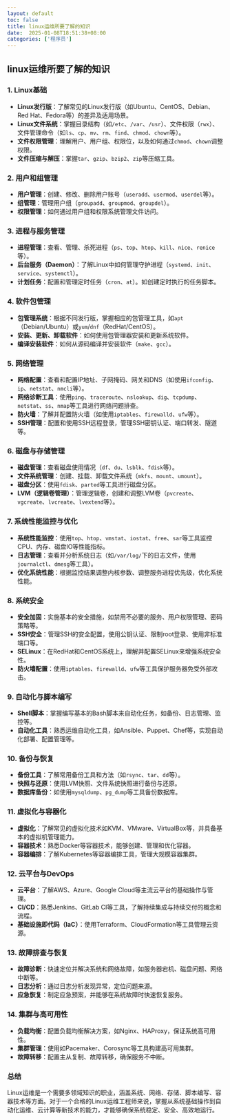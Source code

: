 ```yaml
---
layout: default
toc: false
title: linux运维所要了解的知识
date:  2025-01-08T18:51:38+08:00
categories: ['程序员']
---
```



## linux运维所要了解的知识
### 1. **Linux基础**
   - **Linux发行版**：了解常见的Linux发行版（如Ubuntu、CentOS、Debian、Red Hat、Fedora等）的差异及适用场景。
   - **Linux文件系统**：掌握目录结构（如`/etc`、`/var`、`/usr`）、文件权限（`rwx`）、文件管理命令（如`ls`、`cp`、`mv`、`rm`、`find`、`chmod`、`chown`等）。
   - **文件权限管理**：理解用户、用户组、权限位，以及如何通过`chmod`、`chown`调整权限。
   - **文件压缩与解压**：掌握`tar`、`gzip`、`bzip2`、`zip`等压缩工具。

### 2. **用户和组管理**
   - **用户管理**：创建、修改、删除用户账号（`useradd`、`usermod`、`userdel`等）。
   - **组管理**：管理用户组（`groupadd`、`groupmod`、`groupdel`）。
   - **权限管理**：如何通过用户组和权限系统管理文件访问。

### 3. **进程与服务管理**
   - **进程管理**：查看、管理、杀死进程（`ps`、`top`、`htop`、`kill`、`nice`、`renice`等）。
   - **后台服务（Daemon）**：了解Linux中如何管理守护进程（`systemd`、`init`、`service`、`systemctl`）。
   - **计划任务**：配置和管理定时任务（`cron`、`at`）。如创建定时执行的任务脚本。

### 4. **软件包管理**
   - **包管理系统**：根据不同发行版，掌握相应的包管理工具，如`apt`（Debian/Ubuntu）或`yum`/`dnf`（RedHat/CentOS）。
   - **安装、更新、卸载软件**：如何使用包管理器安装和更新系统软件。
   - **编译安装软件**：如何从源码编译并安装软件（`make`、`gcc`）。
### 5. **网络管理**
   - **网络配置**：查看和配置IP地址、子网掩码、网关和DNS（如使用`ifconfig`、`ip`、`netstat`、`nmcli`等）。
   - **网络诊断工具**：使用`ping`、`traceroute`、`nslookup`、`dig`、`tcpdump`、`netstat`、`ss`、`nmap`等工具进行网络问题排查。
   - **防火墙**：了解并配置防火墙（如使用`iptables`、`firewalld`、`ufw`等）。
   - **SSH管理**：配置和使用SSH远程登录，管理SSH密钥认证、端口转发、隧道等。

### 6. **磁盘与存储管理**
   - **磁盘管理**：查看磁盘使用情况（`df`、`du`、`lsblk`、`fdisk`等）。
   - **文件系统管理**：创建、挂载、卸载文件系统（`mkfs`、`mount`、`umount`）。
   - **磁盘分区**：使用`fdisk`、`parted`等工具进行磁盘分区。
   - **LVM（逻辑卷管理）**：管理逻辑卷，创建和调整LVM卷（`pvcreate`、`vgcreate`、`lvcreate`、`lvextend`等）。

### 7. **系统性能监控与优化**
   - **系统性能监控**：使用`top`、`htop`、`vmstat`、`iostat`、`free`、`sar`等工具监控CPU、内存、磁盘IO等性能指标。
   - **日志管理**：查看并分析系统日志（如`/var/log/`下的日志文件，使用`journalctl`、`dmesg`等工具）。
   - **优化系统性能**：根据监控结果调整内核参数、调整服务进程优先级，优化系统性能。

### 8. **系统安全**
   - **安全加固**：实施基本的安全措施，如禁用不必要的服务、用户权限管理、密码策略等。
   - **SSH安全**：管理SSH的安全配置，使用公钥认证、限制root登录、使用非标准端口等。
   - **SELinux**：在RedHat和CentOS系统上，理解并配置SELinux来增强系统安全性。
   - **防火墙配置**：使用`iptables`、`firewalld`、`ufw`等工具保护服务器免受外部攻击。

### 9. **自动化与脚本编写**
   - **Shell脚本**：掌握编写基本的Bash脚本来自动化任务，如备份、日志管理、监控等。
   - **自动化工具**：熟悉运维自动化工具，如Ansible、Puppet、Chef等，实现自动化部署、配置管理等。

### 10. **备份与恢复**
   - **备份工具**：了解常用备份工具和方法（如`rsync`、`tar`、`dd`等）。
   - **快照与还原**：使用LVM快照、文件系统快照进行备份与还原。
   - **数据库备份**：如使用`mysqldump`、`pg_dump`等工具备份数据库。

### 11. **虚拟化与容器化**
   - **虚拟化**：了解常见的虚拟化技术如KVM、VMware、VirtualBox等，并具备基本的虚拟机管理能力。
   - **容器技术**：熟悉Docker等容器技术，能够创建、管理和优化容器。
   - **容器编排**：了解Kubernetes等容器编排工具，管理大规模容器集群。

### 12. **云平台与DevOps**
   - **云平台**：了解AWS、Azure、Google Cloud等主流云平台的基础操作与管理。
   - **CI/CD**：熟悉Jenkins、GitLab CI等工具，了解持续集成与持续交付的概念和流程。
   - **基础设施即代码（IaC）**：使用Terraform、CloudFormation等工具管理云资源。

### 13. **故障排查与恢复**
   - **故障诊断**：快速定位并解决系统和网络故障，如服务器宕机、磁盘问题、网络中断等。
   - **日志分析**：通过日志分析发现异常，定位问题来源。
   - **应急恢复**：制定应急预案，并能够在系统故障时快速恢复服务。

### 14. **集群与高可用性**
   - **负载均衡**：配置负载均衡解决方案，如Nginx、HAProxy，保证系统高可用性。
   - **集群管理**：使用如Pacemaker、Corosync等工具构建高可用集群。
   - **故障转移**：配置主从复制、故障转移，确保服务不中断。

### 总结
Linux运维是一个需要多领域知识的职业，涵盖系统、网络、存储、脚本编写、容器技术等方面。对于一个合格的Linux运维工程师来说，掌握从系统基础操作到自动化运维、云计算等新技术的能力，才能够确保系统稳定、安全、高效地运行。
